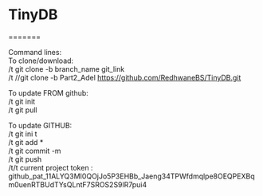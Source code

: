 # TinyDB

=======

Command lines: <br />
To clone/download: <br />
/t	git clone -b branch_name git_link <br />
/t	//git clone -b Part2_Adel https://github.com/RedhwaneBS/TinyDB.git <br />


To update FROM github:<br />
/t	git init <br />
/t	git pull <br />


To update GITHUB: <br />
/t	git ini t<br />
/t	git add * <br />
/t	git commit -m <br />
/t	git push <br />
/t/t		current project token : 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 <br />


